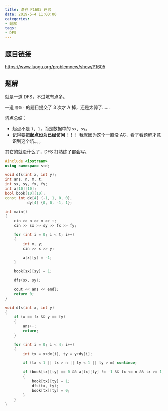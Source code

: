 ```yaml
---
title: 洛谷 P1605 迷宫
date: 2019-5-4 11:00:00
categories: 
- 题解
tags:
- DFS
---
```


## 题目链接

https://www.luogu.org/problemnew/show/P1605

<!-- More -->

## 题解

就是一道 DFS，不过坑有点多。

一道 `普及-` 的题目提交了 3 次才 A 掉，还是太弱了......

坑点总结：

- 起点不是 `1, 1`，而是数据中的 `sx, sy`。
- 记得要把**起点设为已经访问**！！！
  我就因为这个一直没 AC，看了看题解才意识到这个坑。。。

其它的就没什么了，DFS 打熟练了都会写。

```cpp
#include <iostream>
using namespace std;

void dfs(int x, int y);
int ans, n, m, t;
int sx, sy, fx, fy;
int a[10][10];
bool book[10][10];
const int dx[4] {-1, 1, 0, 0},
          dy[4] {0, 0, -1, 1};

int main()
{
    cin >> n >> m >> t;
    cin >> sx >> sy >> fx >> fy;

    for (int i = 0; i < t; i++)
    {
        int x, y;
        cin >> x >> y;

        a[x][y] = -1;
    }

    book[sx][sy] = 1;    

    dfs(sx, sy);

    cout << ans << endl;
    return 0;
}

void dfs(int x, int y)
{
    if (x == fx && y == fy)
    {
        ans++;
        return;
    }

    for (int i = 0; i < 4; i++)
    {
        int tx = x+dx[i], ty = y+dy[i];

        if (tx < 1 || tx > n || ty < 1 || ty > m) continue;

        if (book[tx][ty] == 0 && a[tx][ty] != -1 && tx <= n && tx >= 1)
        {
            book[tx][ty] = 1;
            dfs(tx, ty);
            book[tx][ty] = 0;
        }
    }
}
```